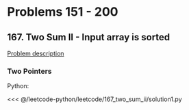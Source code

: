 # Problems 151 - 200

## 167. Two Sum II - Input array is sorted

[Problem description](https://leetcode.com/problems/two-sum-ii-input-array-is-sorted/)

### Two Pointers

Python:

<<< @/leetcode-python/leetcode/167_two_sum_ii/solution1.py
